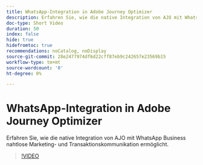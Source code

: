 ```yaml
---
title: WhatsApp-Integration in Adobe Journey Optimizer
description: Erfahren Sie, wie die native Integration von AJO mit WhatsApp Business nahtlose Marketing- und Transaktionskommunikation ermöglicht.
doc-type: Short Video
duration: 50
index: false
hide: true
hidefromtoc: true
recommendations: noCatalog, noDisplay
source-git-commit: 28e2477974df6d22cff87eb9c242657e23569b15
workflow-type: tm+mt
source-wordcount: '0'
ht-degree: 0%

---
```



# WhatsApp-Integration in Adobe Journey Optimizer

Erfahren Sie, wie die native Integration von AJO mit WhatsApp Business nahtlose Marketing- und Transaktionskommunikation ermöglicht.

<!-- 72_S520_3442520_49_whatsapp-integration-in-adobe-journey-optimizer -->
>[!VIDEO](https://video.tv.adobe.com/v/3458215/?learn=on&enablevpops=true)
